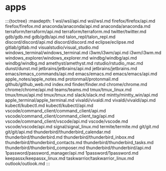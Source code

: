 # apps

:::{toctree}
:maxdepth: 1
wsl/wsl/api.md
wsl/wsl.md
firefox/firefox/api.md
firefox/firefox.md
anaconda/anaconda/api.md
anaconda/anaconda.md
terraform/terraform/api.md
terraform/terraform.md
twitter/twitter.md
gdb/gdb.md
gdb/gdb/api.md
talon_repl/talon_repl.md
discord/discord/api.md
discord/discord.md
eclipse/eclipse.md
gitlab/gitlab.md
visualstudio/visual_studio.md
windows_terminal/windows_terminal.md
i3wm/i3wm/api.md
i3wm/i3wm.md
windows_explorer/windows_explorer.md
windbg/windbg/api.md
windbg/windbg.md
amethyst/amethyst.md
rstudio/rstudio_mac.md
dunst/dunst.md
jetbrains/jetbrains/api.md
jetbrains/jetbrains.md
emacs/emacs_commands/api.md
emacs/emacs.md
emacs/emacs/api.md
apple_notes/apple_notes.md
protonmail/protonmail.md
github/github_web.md
index.md
finder/finder.md
chrome/chrome.md
chrome/chrome/api.md
teams/teams.md
tmux/tmux_linux.md
tmux/tmux/api.md
tmux/tmux.md
slack/slack.md
mintty/mintty_win/api.md
apple_terminal/apple_terminal.md
vivaldi/vivaldi.md
vivaldi/vivaldi/api.md
kubectl/kubectl.md
kubectl/kubectl/api.md
vscode/command_client/command_client/api.md
vscode/command_client/command_client_tag/api.md
vscode/command_client/vscode/api.md
vscode/vscode.md
vscode/vscode/api.md
signal/signal_linux.md
termite/termite.md
git/git.md
git/git/api.md
thunderbird/thunderbird_calendar.md
thunderbird/thunderbird.md
thunderbird/thunderbird_inbox.md
thunderbird/thunderbird_contacts.md
thunderbird/thunderbird_tasks.md
thunderbird/thunderbird_composer.md
thunderbird/thunderbird/api.md
1password/password_manager/api.md
1password/1password.md
keepassx/keepassx_linux.md
taskwarrior/taskwarrior_linux.md
outlook/outlook.md
:::
